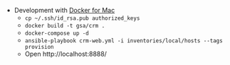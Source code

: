          
- Development with [Docker for Mac](https://www.docker.com/products/docker)
    - `cp ~/.ssh/id_rsa.pub authorized_keys`
    - `docker build -t gsa/crm .`
    - `docker-compose up -d`
    - `ansible-playbook crm-web.yml -i inventories/local/hosts --tags provision`
    - Open http://localhost:8888/
